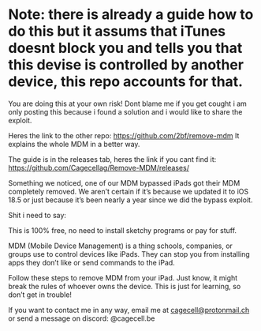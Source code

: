 # Note: there is already a guide how to do this but it assums that iTunes doesnt block you and tells you that this devise is controlled by another device, this repo accounts for that.
You are doing this at your own risk! 
Dont blame me if you get cought i am only posting this because i found a solution and i would like to share the exploit.

Heres the link to the other repo: https://github.com/2bf/remove-mdm
It explains the whole MDM in a better way.

The guide is in the releases tab, 
heres the link if you cant find it: https://github.com/Cagecellag/Remove-MDM/releases/

Something we noticed, one of our MDM bypassed iPads got their MDM completely removed. We aren’t certain if it’s because we updated it to iOS 18.5 or just because it’s been nearly a year since we did the bypass exploit.

Shit i need to say: 

This is 100% free, no need to install sketchy programs or pay for stuff.

MDM (Mobile Device Management) is a thing schools, companies, or groups use to control devices like iPads. They can stop you from installing apps they don’t like or send commands to the iPad.

Follow these steps to remove MDM from your iPad. Just know, it might break the rules of whoever owns the device. This is just for learning, so don’t get in trouble!

If you want to contact me in any way, email me at cagecell@protonmail.ch or send a message on discord: @cagecell.be

